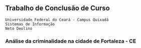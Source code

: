 ## Trabalho de Conclusão de Curso
	Universidade Federal do Ceará - Campus Quixadá
    Sistemas de Informação
    Neto Deolino

### Análise da criminalidade na cidade de Fortaleza - CE
